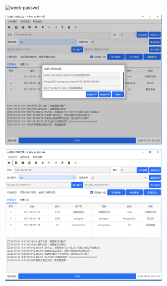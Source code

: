 ![week-passwd](https://socialify.git.ci/BBD-YZZ/week-passwd/image?description=1&forks=1&issues=1&language=1&name=1&owner=1&pattern=Circuit%20Board&stargazers=1&theme=Dark)

![2](https://github.com/BBD-YZZ/week-passwd/blob/master/img/7.PNG)

![2](https://github.com/BBD-YZZ/week-passwd/blob/master/img/9.PNG)

